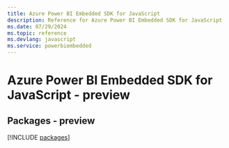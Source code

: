 ```yaml
---
title: Azure Power BI Embedded SDK for JavaScript
description: Reference for Azure Power BI Embedded SDK for JavaScript
ms.date: 07/29/2024
ms.topic: reference
ms.devlang: javascript
ms.service: powerbiembedded
---
```

# Azure Power BI Embedded SDK for JavaScript - preview
## Packages - preview
[!INCLUDE [packages](power-bi-embedded-index.md)]